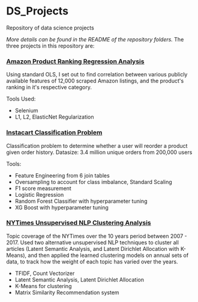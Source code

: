 # DS_Projects
Repository of data science projects

*More details can be found in the README of the repository folders.*
The three projects in this repository are:

### [Amazon Product Ranking Regression Analysis](https://github.com/supermikol/DS_Projects/tree/master/01_amazon_regression)
Using standard OLS, I set out to find correlation between various publicly available features of 12,000 scraped Amazon listings, and the product's ranking in it's respective category.

Tools Used:
- Selenium
- L1, L2, ElasticNet Regularization


### [Instacart Classification Problem](https://github.com/supermikol/DS_Projects/tree/master/02_instacart_classification)
Classification problem to determine whether a user will reorder a product given order history.
Datasize: 3.4 million unique orders from 200,000 users

Tools:
- Feature Engineering from 6 join tables
- Oversampling to account for class imbalance, Standard Scaling
- F1 score measurement
- Logistic Regression
- Random Forest Classifier with hyperparameter tuning
- XG Boost with hyperparameter tuning

### [NYTimes Unsupervised NLP Clustering Analysis](https://github.com/supermikol/DS_Projects/tree/master/03_nytimes_unsupervised_NLP)
Topic coverage of the NYTimes over the 10 years period between 2007 - 2017. Used two alternative unsupervised NLP techniques to cluster all articles (Latent Semantic Analysis, and Latent Dirichlet Allocation with K-Means), and then applied the learned clustering models on annual sets of data, to track how the weight of each topic has varied over the years.

- TFIDF, Count Vectorizer
- Latent Semantic Analysis, Latent Dirichlet Allocation
- K-Means for clustering
- Matrix Similarity Recommendation system
